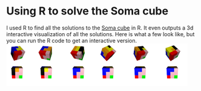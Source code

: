 Using R to solve the Soma cube
=====================

I used R to find all the solutions to the [Soma cube](https://en.wikipedia.org/wiki/Soma_cube) in R. It even outputs a 3d interactive visualization of all the solutions. Here is what a few look like, but you can run the R code to get an interactive version.
![Soma cube solutions](example.png)
